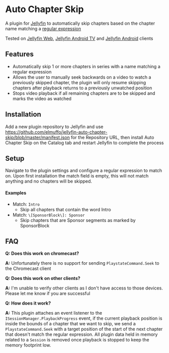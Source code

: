 # Auto Chapter Skip

A plugin for [Jellyfin](https://jellyfin.org/docs/) to automatically skip chapters based on the chapter name matching a [regular expression](https://learn.microsoft.com/en-us/dotnet/standard/base-types/regular-expression-language-quick-reference)

Tested on [Jellyfin Web](https://github.com/jellyfin/jellyfin-web), [Jellyfin Android TV](https://github.com/jellyfin/jellyfin-androidtv) and [Jellyfin Android](https://github.com/jellyfin/jellyfin-android) clients

## Features

* Automatically skip 1 or more chapters in series with a name matching a regular expression
* Allows the user to manually seek backwards on a video to watch a previously skipped chapter, the plugin will only resume skipping chapters after playback returns to a previously unwatched position
* Stops video playback if all remaining chapters are to be skipped and marks the video as watched

## Installation

Add a new plugin repository to Jellyfin and use https://github.com/elmuffo/jellyfin-auto-chapter-skip/blob/master/manifest.json for the Repository URL, then install Auto Chapter Skip on the Catalog tab and restart Jellyfin to complete the process

## Setup

Navigate to the plugin settings and configure a regular expression to match on. Upon first installation the match field is empty, this will not match anything and no chapters will be skipped.

#### Examples

* Match: `Intro`
    * Skip all chapters that contain the word Intro
* Match: `\[SponsorBlock\]: Sponsor`
    * Skip chapters that are Sponsor segments as marked by SponsorBlock

## FAQ

**Q: Does this work on chromecast?**

**A:** Unfortunately there is no support for sending `PlaystateCommand.Seek` to the Chromecast client

**Q: Does this work on other clients?**

**A:** I'm unable to verify other clients as I don't have access to those devices. Please let me know if you are successful

**Q: How does it work?**

**A:** This plugin attaches an event listener to the `ISessionManager.PlaybackProgress` event, if the current playback position is inside the bounds of a chapter that we want to skip, we send a `PlaystateCommand.Seek` with a target position of the start of the next chapter that doesn't match the regular expression. All plugin data held in memory related to a `Session` is removed once playback is stopped to keep the memory footprint low.
